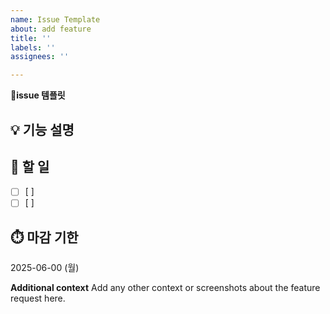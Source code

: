 ```yaml
---
name: Issue Template
about: add feature
title: ''
labels: ''
assignees: ''

---
```


**🔹issue 템플릿**

## 💡 기능 설명

<!-- 관련 이슈에 대해 설명해주세요. -->

## 🌿 할 일

<!-- 해야 할 일들을 적어주세요. -->

- [ ]  [ ]
- [ ]  [ ]

## ⏱️ 마감 기한

<!-- 언제까지 완성해야 하는 지 정해주세요. -->
2025-06-00 (월)

**Additional context**
Add any other context or screenshots about the feature request here.
